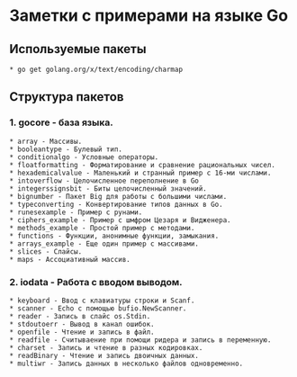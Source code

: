 # Заметки с примерами на языке Go

## Используемые пакеты
    * go get golang.org/x/text/encoding/charmap
## Структура пакетов
### 1. gocore - база языка.
    * array - Массивы.
    * booleantype - Булевый тип.
    * conditionalgo - Условные операторы.
    * floatformatting - Форматирование и сравнение рациональных чисел.
    * hexademicalvalue - Маленький и странный пример с 16-ми числами.
    * intoverflow - Целочисленное переполнение в Go
    * integerssignsbit - Биты целочисленный значений.
    * bignumber - Пакет Big для работы с большими числами.
    * typeconverting - Конвертирование типов данных в Go.
    * runesexample - Пример с рунами.
    * ciphers_example - Пример с шмфром Цезаря и Видженера.
    * methods_example - Простой пример с методами.
    * functions - Функции, анонимные функции, замыкания.
    * arrays_example - Еще один пример с массивами.
    * slices - Слайсы.
    * maps - Ассоциативный массив.
### 2. iodata - Работа с вводом выводом.
    * keyboard - Ввод с клавиатуры строки и Scanf.
    * scanner - Echo с помощью bufio.NewScanner.  
    * reader - Запись в слайс os.Stdin. 
    * stdoutoerr - Вывод в канал ошибок.
    * openfile - Чтение и запись в файл.
    * readfile - Считываение при помощи ридера и запись в переменную.
    * charset - Запись и чтение в разных кодировках.
    * readBinary - Чтение и запись двоичных данных.
    * multiwr - Запись данных в несколько файлов одновременно.